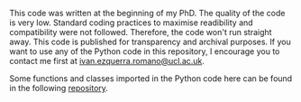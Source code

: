 This code was written at the beginning of my PhD. The quality of the code is very low. Standard coding practices to maximise readibility and compatibility were not followed. Therefore, the code won't run straight away. This code is published for transparency and archival purposes. If you want to use any of the Python code in this repository, I encourage you to contact me first at [ivan.ezquerra.romano@ucl.ac.uk](mailto:ivan.ezquerra.romano@ucl.ac.uk).

Some functions and classes imported in the Python code here can be found in the following [repository](https://github.com/iezqrom/ier-phd-tools).

